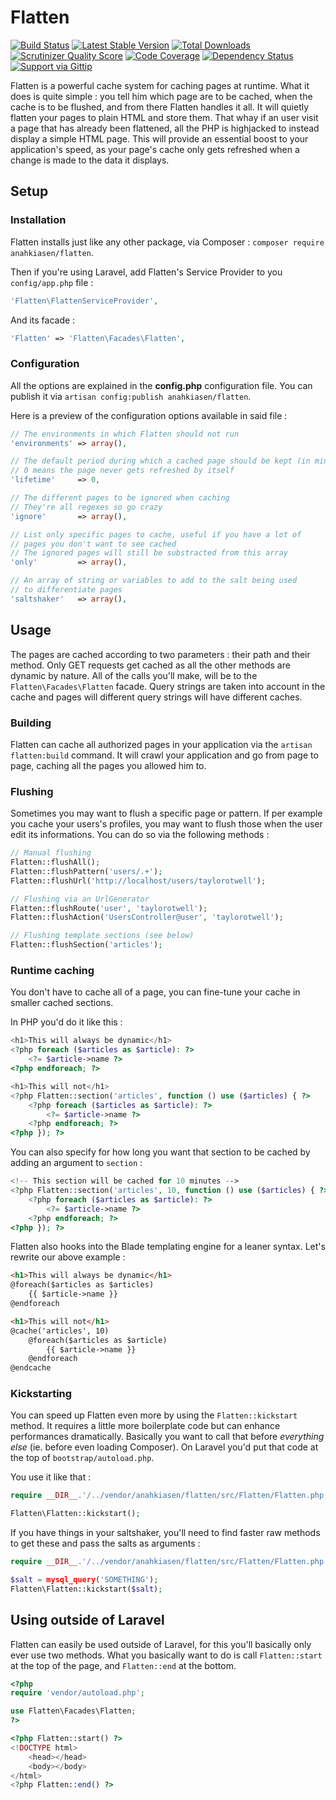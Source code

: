# Flatten

[![Build Status](http://img.shields.io/travis/Anahkiasen/flatten.svg?style=flat)](https://travis-ci.org/Anahkiasen/flatten)
[![Latest Stable Version](http://img.shields.io/packagist/v/anahkiasen/flatten.svg?style=flat)](https://packagist.org/packages/anahkiasen/flatten)
[![Total Downloads](http://img.shields.io/packagist/dt/anahkiasen/flatten.svg?style=flat)](https://packagist.org/packages/anahkiasen/flatten)
[![Scrutinizer Quality Score](http://img.shields.io/scrutinizer/g/anahkiasen/flatten.svg?style=flat)](https://scrutinizer-ci.com/g/anahkiasen/flatten/)
[![Code Coverage](http://img.shields.io/scrutinizer/coverage/g/anahkiasen/flatten.svg?style=flat)](https://scrutinizer-ci.com/g/anahkiasen/flatten/)
[![Dependency Status](https://www.versioneye.com/user/projects/544d46789fc4d555ff000071/badge.svg?style=flat)](https://www.versioneye.com/user/projects/544d46789fc4d555ff000071)
[![Support via Gittip](http://img.shields.io/gittip/Anahkiasen.svg?style=flat)](https://www.gittip.com/Anahkiasen/)

Flatten is a powerful cache system for caching pages at runtime.
What it does is quite simple : you tell him which page are to be cached, when the cache is to be flushed, and from there Flatten handles it all. It will quietly flatten your pages to plain HTML and store them. That whay if an user visit a page that has already been flattened, all the PHP is highjacked to instead display a simple HTML page.
This will provide an essential boost to your application's speed, as your page's cache only gets refreshed when a change is made to the data it displays.

## Setup

### Installation

Flatten installs just like any other package, via Composer : `composer require anahkiasen/flatten`.

Then if you're using Laravel, add Flatten's Service Provider to you `config/app.php` file :

```php
'Flatten\FlattenServiceProvider',
```

And its facade :

```php
'Flatten' => 'Flatten\Facades\Flatten',
```

### Configuration

All the options are explained in the **config.php** configuration file. You can publish it via `artisan config:publish anahkiasen/flatten`.

Here is a preview of the configuration options available in said file :

```php
// The environments in which Flatten should not run
'environments' => array(),

// The default period during which a cached page should be kept (in minutes)
// 0 means the page never gets refreshed by itself
'lifetime'     => 0,

// The different pages to be ignored when caching
// They're all regexes so go crazy
'ignore'       => array(),

// List only specific pages to cache, useful if you have a lot of
// pages you don't want to see cached
// The ignored pages will still be substracted from this array
'only'         => array(),

// An array of string or variables to add to the salt being used
// to differentiate pages
'saltshaker'   => array(),
```

## Usage

The pages are cached according to two parameters : their path and their method. Only GET requests get cached as all the other methods are dynamic by nature.
All of the calls you'll make, will be to the `Flatten\Facades\Flatten` facade.
Query strings are taken into account in the cache and pages will different query strings will have different caches.

### Building

Flatten can cache all authorized pages in your application via the `artisan flatten:build` command. It will crawl your application and go from page to page, caching all the pages you allowed him to.

### Flushing

Sometimes you may want to flush a specific page or pattern. If per example you cache your users's profiles, you may want to flush those when the user edit its informations.
You can do so via the following methods :

```php
// Manual flushing
Flatten::flushAll();
Flatten::flushPattern('users/.+');
Flatten::flushUrl('http://localhost/users/taylorotwell');

// Flushing via an UrlGenerator
Flatten::flushRoute('user', 'taylorotwell');
Flatten::flushAction('UsersController@user', 'taylorotwell');

// Flushing template sections (see below)
Flatten::flushSection('articles');
```

### Runtime caching

You don't have to cache all of a page, you can fine-tune your cache in smaller cached sections.

In PHP you'd do it like this :

```php
<h1>This will always be dynamic</h1>
<?php foreach ($articles as $article): ?>
	<?= $article->name ?>
<?php endforeach; ?>

<h1>This will not</h1>
<?php Flatten::section('articles', function () use ($articles) { ?>
	<?php foreach ($articles as $article): ?>
		<?= $article->name ?>
	<?php endforeach; ?>
<?php }); ?>
```

You can also specify for how long you want that section to be cached by adding an argument to `section` :

```php
<!-- This section will be cached for 10 minutes -->
<?php Flatten::section('articles', 10, function () use ($articles) { ?>
	<?php foreach ($articles as $article): ?>
		<?= $article->name ?>
	<?php endforeach; ?>
<?php }); ?>
```

Flatten also hooks into the Blade templating engine for a leaner syntax. Let's rewrite our above example :

```html
<h1>This will always be dynamic</h1>
@foreach($articles as $articles)
	{{ $article->name }}
@endforeach

<h1>This will not</h1>
@cache('articles', 10)
	@foreach($articles as $article)
		{{ $article->name }}
	@endforeach
@endcache
```

### Kickstarting

You can speed up Flatten even more by using the `Flatten::kickstart` method. It requires a little more boilerplate code but can enhance performances dramatically.
Basically you want to call that before _everything else_ (ie. before even loading Composer). On Laravel you'd put that code at the top of `bootstrap/autoload.php`.

You use it like that :

```php
require __DIR__.'/../vendor/anahkiasen/flatten/src/Flatten/Flatten.php';

Flatten\Flatten::kickstart();
```

If you have things in your saltshaker, you'll need to find faster raw methods to get these and pass the salts as arguments :

```php
require __DIR__.'/../vendor/anahkiasen/flatten/src/Flatten/Flatten.php';

$salt = mysql_query('SOMETHING');
Flatten\Flatten::kickstart($salt);
```

## Using outside of Laravel

Flatten can easily be used outside of Laravel, for this you'll basically only ever use two methods. What you basically want to do is call `Flatten::start` at the top of the page, and `Flatten::end` at the bottom.

```php
<?php
require 'vendor/autoload.php';

use Flatten\Facades\Flatten;
?>

<?php Flatten::start() ?>
<!DOCTYPE html>
	<head></head>
	<body></body>
</html>
<?php Flatten::end() ?>
```
